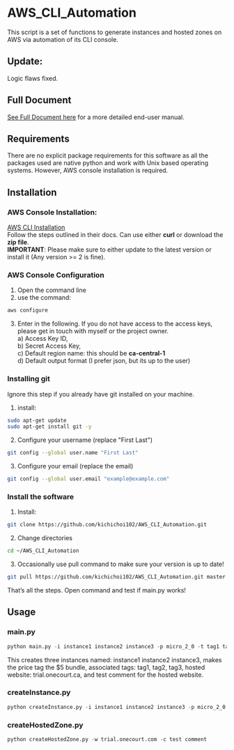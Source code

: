 # AWS_CLI_Automation
This script is a set of functions to generate instances and hosted zones on AWS via automation of its CLI console.  

## Update:  
Logic flaws fixed.  

## Full Document
[See Full Document here](https://drive.google.com/file/d/11oq92o08Wjav_fSqHv2T3HqGkYrxa6sx/view?usp=sharing) for a more detailed end-user manual.

## Requirements
There are no explicit package requirements for this software as all the packages used are native python and work with Unix based operating systems. However, AWS console installation is required.

## Installation

### AWS Console Installation:
[AWS CLI Installation](https://docs.aws.amazon.com/cli/latest/userguide/install-cliv2-linux.html#cliv2-linux-install/)  
Follow the steps outlined in their docs. Can use either **curl** or download the **zip file**.  
**IMPORTANT**: Please make sure to either update to the latest version or install it (Any version >= 2 is fine).

### AWS Console Configuration
1. Open the command line
2. use the command:
```bash
aws configure
```
3. Enter in the following. If you do not have access to the access keys, please get in touch with myself or the project owner.  
  a) Access Key ID,  
  b)	Secret Access Key,  
  c)	Default region name: this should be **ca-central-1**  
  d)	Default output format (I prefer json, but its up to the user)  

### Installing git
Ignore this step if you already have git installed on your machine.
1. install:  
```bash
sudo apt-get update
sudo apt-get install git -y
```
2. Configure your username (replace "First Last")  
```bash
git config --global user.name "First Last"
```
3. Configure your email (replace the email)  
```bash
git config --global user.email "example@example.com"
```

### Install the software
1. Install:
```bash
git clone https://github.com/kichichoi102/AWS_CLI_Automation.git
```
2. Change directories
```bash
cd ~/AWS_CLI_Automation
```
3.	Occasionally use pull command to make sure your version is up to date!
```bash
git pull https://github.com/kichichoi102/AWS_CLI_Automation.git master
```
That’s all the steps. Open command and test if main.py works!

## Usage
### main.py
```python
python main.py -i instance1 instance2 instance3 -p micro_2_0 -t tag1 tag2 tag3 -w trial.onecourt.com -c test comment
```
This creates three instances named: instance1 instance2 instance3, makes the price tag the $5 bundle, associated tags: tag1, tag2, tag3, hosted website: trial.onecourt.ca, and test comment for the hosted website.
### createInstance.py
```python
python createInstance.py -i instance1 instance2 instance3 -p micro_2_0 -t tag1 tag2 tag3
```
### createHostedZone.py
```python
python createHostedZone.py -w trial.onecourt.com -c test comment
```
